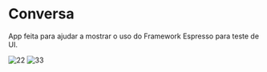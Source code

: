 
# Conversa
App feita para ajudar a mostrar o uso do Framework Espresso para teste de UI.

![22](https://user-images.githubusercontent.com/38020305/44772972-a1daf100-ab6f-11e8-8843-2d97914cbc89.png)
![33](https://user-images.githubusercontent.com/38020305/44772973-a1daf100-ab6f-11e8-98cb-958302b3bb49.png)

